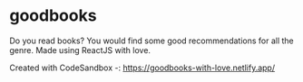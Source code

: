 # goodbooks
Do you read books? You would find some good recommendations for all
the genre. Made using ReactJS with love.

Created with CodeSandbox -: https://goodbooks-with-love.netlify.app/
